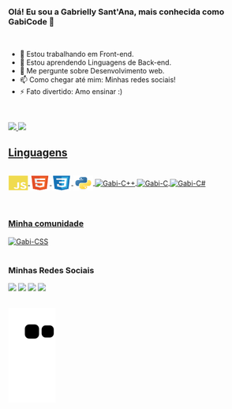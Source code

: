 ### Olá! Eu sou a Gabrielly Sant'Ana, mais conhecida como GabiCode 👋
<br>

- 🔭 Estou trabalhando em Front-end.
- 🌱 Estou aprendendo Linguagens de Back-end.
- 💬 Me pergunte sobre Desenvolvimento web.
- 📫 Como chegar até mim: Minhas redes sociais!
- ⚡ Fato divertido: Amo ensinar :)
<br><br><br>
<div>
  <a href="https://github.com/GabiiSantana">
  <img height="180em" src="https://github-readme-stats.vercel.app/api?username=GabiiSantana&show_icons=true&theme=dracula&include_all_commits=true&count_private=true"/>
  <img height="180em" src="https://github-readme-stats.vercel.app/api/top-langs/?username=GabiiSantana&layout=compact&langs_count=16&theme=dracula"/>
    
<br>

## Linguagens
<div style="display: inline_block"><br>
  <img align="center" alt="Gabi-Js" height="30" width="40" src="https://raw.githubusercontent.com/devicons/devicon/master/icons/javascript/javascript-plain.svg">
  <img align="center" alt="Gabi-HTML" height="30" width="40" src="https://raw.githubusercontent.com/devicons/devicon/master/icons/html5/html5-original.svg">
  <img align="center" alt="Gabi-CSS" height="30" width="40" src="https://raw.githubusercontent.com/devicons/devicon/master/icons/css3/css3-original.svg">
  <img align="center" alt="Gabi-Python" height="30" width="40" src="https://raw.githubusercontent.com/devicons/devicon/master/icons/python/python-original.svg">
  <img align="center" alt="Gabi-C++" height="30" width="30" src="https://cdn-icons-png.flaticon.com/512/6132/6132222.png">        
  <img align="center" alt="Gabi-C" height="30" width="28" src="https://uxwing.com/wp-content/themes/uxwing/download/brands-and-social-media/c-program-icon.png">
  <img align="center" alt="Gabi-C#" height="30" width="26" src="https://static-00.iconduck.com/assets.00/c-sharp-c-icon-456x512-9sej0lrz.png">
</div>
<br><br>
    
### Minha comunidade
<a href="https://discord.gg/gabicode">
  <img align="center" alt="Gabi-CSS" height="40" width="150" src="https://img.shields.io/badge/Discord-7289DA?style=for-the-badge&logo=discord&logoColor=white">
</a>
<br>
<br>

### Minhas Redes Sociais
<div> 
  <a href="https://www.youtube.com/channel/UCQ-dBcavpZ1Wj2OZdo9JU1w" target="_blank"><img src="https://img.shields.io/badge/YouTube-FF0000?style=for-the-badge&logo=youtube&logoColor=white" target="_blank"></a>
  <a href="https://www.instagram.com/gabiicode/" target="_blank"><img src="https://img.shields.io/badge/-Instagram-%23E4405F?style=for-the-badge&logo=instagram&logoColor=white" target="_blank"></a>
 	<a href="https://www.twitch.tv/gabiicode" target="_blank"><img src="https://img.shields.io/badge/Twitch-9146FF?style=for-the-badge&logo=twitch&logoColor=white" target="_blank"></a>
  <a href="https://www.linkedin.com/in/gabrielly-sant-ana-60a9a6227/" target="_blank"><img src="https://img.shields.io/badge/-LinkedIn-%230077B5?style=for-the-badge&logo=linkedin&logoColor=white" target="_blank"></a> 
<br>
<br>
  
![Snake animation](https://github.com/rafaballerini/rafaballerini/blob/output/github-contribution-grid-snake.svg)
 
</div>
